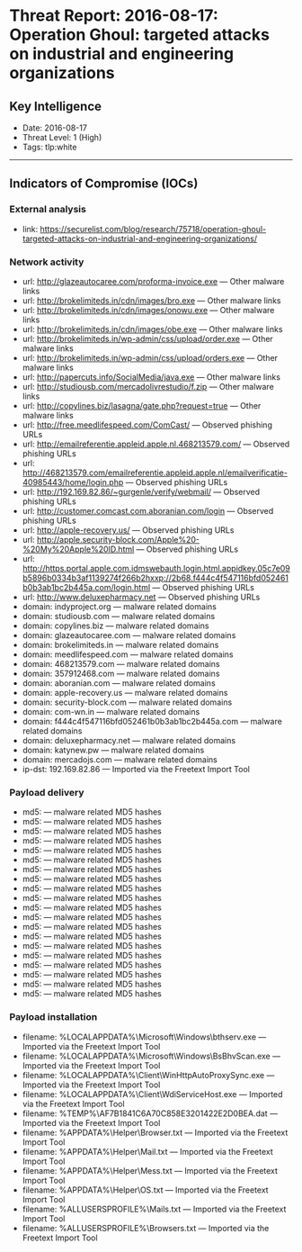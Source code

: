 # Threat Report: 2016-08-17: Operation Ghoul: targeted attacks on industrial and engineering organizations


## Key Intelligence
* Date: 2016-08-17
* Threat Level: 1 (High)
* Tags: tlp:white

---

## Indicators of Compromise (IOCs)
### External analysis
* link: https://securelist.com/blog/research/75718/operation-ghoul-targeted-attacks-on-industrial-and-engineering-organizations/

### Network activity
* url: http://glazeautocaree.com/proforma-invoice.exe — Other malware links
* url: http://brokelimiteds.in/cdn/images/bro.exe — Other malware links
* url: http://brokelimiteds.in/cdn/images/onowu.exe — Other malware links
* url: http://brokelimiteds.in/cdn/images/obe.exe — Other malware links
* url: http://brokelimiteds.in/wp-admin/css/upload/order.exe — Other malware links
* url: http://brokelimiteds.in/wp-admin/css/upload/orders.exe — Other malware links
* url: http://papercuts.info/SocialMedia/java.exe — Other malware links
* url: http://studiousb.com/mercadolivrestudio/f.zip — Other malware links
* url: http://copylines.biz/lasagna/gate.php?request=true — Other malware links
* url: http://free.meedlifespeed.com/ComCast/ — Observed phishing URLs
* url: http://emailreferentie.appleid.apple.nl.468213579.com/ — Observed phishing URLs
* url: http://468213579.com/emailreferentie.appleid.apple.nl/emailverificatie-40985443/home/login.php — Observed phishing URLs
* url: http://192.169.82.86/~gurgenle/verify/webmail/ — Observed phishing URLs
* url: http://customer.comcast.com.aboranian.com/login — Observed phishing URLs
* url: http://apple-recovery.us/ — Observed phishing URLs
* url: http://apple.security-block.com/Apple%20-%20My%20Apple%20ID.html — Observed phishing URLs
* url: http://https.portal.apple.com.idmswebauth.login.html.appidkey.05c7e09b5896b0334b3af1139274f266b2hxxp://2b68.f444c4f547116bfd052461b0b3ab1bc2b445a.com/login.html — Observed phishing URLs
* url: http://www.deluxepharmacy.net — Observed phishing URLs
* domain: indyproject.org — malware related domains
* domain: studiousb.com — malware related domains
* domain: copylines.biz — malware related domains
* domain: glazeautocaree.com — malware related domains
* domain: brokelimiteds.in — malware related domains
* domain: meedlifespeed.com — malware related domains
* domain: 468213579.com — malware related domains
* domain: 357912468.com — malware related domains
* domain: aboranian.com — malware related domains
* domain: apple-recovery.us — malware related domains
* domain: security-block.com — malware related domains
* domain: com-wn.in — malware related domains
* domain: f444c4f547116bfd052461b0b3ab1bc2b445a.com — malware related domains
* domain: deluxepharmacy.net — malware related domains
* domain: katynew.pw — malware related domains
* domain: mercadojs.com — malware related domains
* ip-dst: 192.169.82.86 — Imported via the Freetext Import Tool

### Payload delivery
* md5: <md5> — malware related MD5 hashes
* md5: <md5> — malware related MD5 hashes
* md5: <md5> — malware related MD5 hashes
* md5: <md5> — malware related MD5 hashes
* md5: <md5> — malware related MD5 hashes
* md5: <md5> — malware related MD5 hashes
* md5: <md5> — malware related MD5 hashes
* md5: <md5> — malware related MD5 hashes
* md5: <md5> — malware related MD5 hashes
* md5: <md5> — malware related MD5 hashes
* md5: <md5> — malware related MD5 hashes
* md5: <md5> — malware related MD5 hashes
* md5: <md5> — malware related MD5 hashes
* md5: <md5> — malware related MD5 hashes
* md5: <md5> — malware related MD5 hashes
* md5: <md5> — malware related MD5 hashes
* md5: <md5> — malware related MD5 hashes
* md5: <md5> — malware related MD5 hashes
* md5: <md5> — malware related MD5 hashes
* md5: <md5> — malware related MD5 hashes

### Payload installation
* filename: %LOCALAPPDATA%\Microsoft\Windows\bthserv.exe — Imported via the Freetext Import Tool
* filename: %LOCALAPPDATA%\Microsoft\Windows\BsBhvScan.exe — Imported via the Freetext Import Tool
* filename: %LOCALAPPDATA%\Client\WinHttpAutoProxySync.exe — Imported via the Freetext Import Tool
* filename: %LOCALAPPDATA%\Client\WdiServiceHost.exe — Imported via the Freetext Import Tool
* filename: %TEMP%\AF7B1841C6A70C858E3201422E2D0BEA.dat — Imported via the Freetext Import Tool
* filename: %APPDATA%\Helper\Browser.txt — Imported via the Freetext Import Tool
* filename: %APPDATA%\Helper\Mail.txt — Imported via the Freetext Import Tool
* filename: %APPDATA%\Helper\Mess.txt — Imported via the Freetext Import Tool
* filename: %APPDATA%\Helper\OS.txt — Imported via the Freetext Import Tool
* filename: %ALLUSERSPROFILE%\Mails.txt — Imported via the Freetext Import Tool
* filename: %ALLUSERSPROFILE%\Browsers.txt — Imported via the Freetext Import Tool
